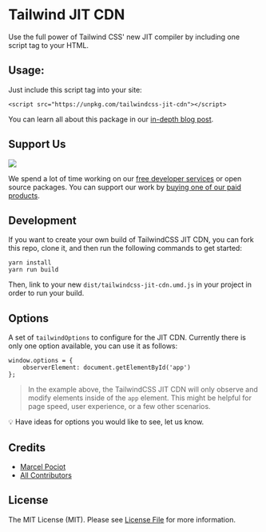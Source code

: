 # Tailwind JIT CDN

Use the full power of Tailwind CSS' new JIT compiler by including one script tag to your HTML.

## Usage:

Just include this script tag into your site:

```
<script src="https://unpkg.com/tailwindcss-jit-cdn"></script>
```

You can learn all about this package in our [in-depth blog post](https://beyondco.de/blog/tailwind-jit-compiler-via-cdn).

## Support Us

[<img src="https://usewindy.com/img/card-new.png">](https://usewindy.com)

We spend a lot of time working on our [free developer services](https://beyondco.de/services) or open source packages. You can support our work by [buying one of our paid products](https://beyondco.de/software).

## Development

If you want to create your own build of TailwindCSS JIT CDN, you can fork this repo, clone it, and then run the following commands to get started:

```
yarn install
yarn run build
```

Then, link to your new `dist/tailwindcss-jit-cdn.umd.js` in your project in order to run your build.

## Options

A set of `tailwindOptions` to configure for the JIT CDN. Currently there is only one option available, you can use it as follows:

```
window.options = {
    observerElement: document.getElementById('app')
};
```

> In the example above, the TailwindCSS JIT CDN will only observe and modify elements inside of the `app` element. This might be helpful for page speed, user experience, or a few other scenarios.

💡 Have ideas for options you would like to see, let us know.

## Credits

- [Marcel Pociot](https://github.com/mpociot)
- [All Contributors](../../contributors)

## License

The MIT License (MIT). Please see [License File](LICENSE.md) for more information.
